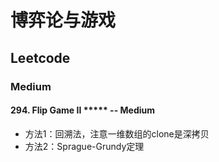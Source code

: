 # 博弈论与游戏

## Leetcode

### Medium
#### 294. Flip Game II ***** -- Medium
* 方法1：回溯法，注意一维数组的clone是深拷贝
* 方法2：Sprague-Grundy定理